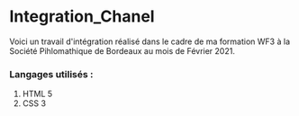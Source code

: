 # Integration_Chanel

Voici un travail d'intégration réalisé dans le cadre de ma formation WF3 à la Société Pihlomathique de Bordeaux au mois de Février 2021.

### Langages utilisés :

1. HTML 5
2. CSS 3
